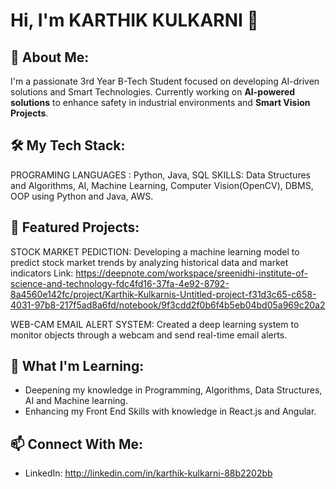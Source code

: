 # Hi, I'm KARTHIK KULKARNI 👋

## 🚀 About Me:
I'm a passionate 3rd Year B-Tech Student focused on developing AI-driven solutions and Smart Technologies. Currently working on **AI-powered solutions** to enhance safety in industrial environments and **Smart Vision Projects**.

## 🛠️ My Tech Stack:
PROGRAMING LANGUAGES : Python, Java, SQL
SKILLS: Data Structures and Algorithms, AI, Machine Learning, Computer Vision(OpenCV), DBMS, OOP using Python and Java, AWS.

## 🌟 Featured Projects:
STOCK MARKET PEDICTION:
Developing a machine learning model to predict stock market trends by analyzing historical data and market indicators Link: https://deepnote.com/workspace/sreenidhi-institute-of-science-and-technology-fdc4fd16-37fa-4e92-8792-8a4560e142fc/project/Karthik-Kulkarnis-Untitled-project-f31d3c65-c658-4031-97b8-217f5ad8a6fd/notebook/9f3cdd2f0b6f4b5eb04bd05a969c20a2

WEB-CAM EMAIL ALERT SYSTEM:
Created a deep learning system to monitor objects through a webcam and send real-time email alerts.



## 🌱 What I'm Learning:
- Deepening my knowledge in Programming, Algorithms, Data Structures, AI and Machine learning.
- Enhancing my Front End Skills with knowledge in React.js and Angular.

## 📫 Connect With Me:
- LinkedIn: http://linkedin.com/in/karthik-kulkarni-88b2202bb






